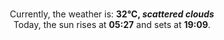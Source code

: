 <p  align="center"><br/>Currently, the weather is: <b> 32°C, <i>scattered clouds</i></b></br>Today, the sun rises at <b>05:27</b> and sets at <b>19:09</b>.</p>